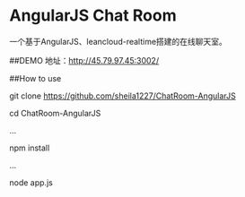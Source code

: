 AngularJS Chat Room
=====================
一个基于AngularJS、leancloud-realtime搭建的在线聊天室。

##DEMO
地址：http://45.79.97.45:3002/

##How to use

  git clone https://github.com/sheila1227/ChatRoom-AngularJS
  
  cd ChatRoom-AngularJS
  
  ...
  
  npm install
  
  ...
  
  node app.js
